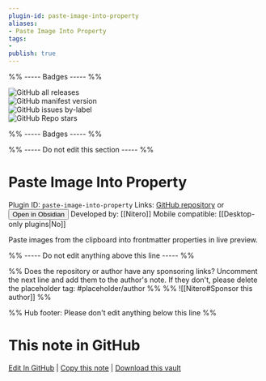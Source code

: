 ```yaml
---
plugin-id: paste-image-into-property
aliases:
- Paste Image Into Property
tags: 
- 
publish: true
---
```


%% ----- Badges ----- %%

![GitHub all releases](https://img.shields.io/github/downloads/Nitero/obsidian-paste-image-into-property/total?color=573E7A&logo=github&style=for-the-badge)   
![GitHub manifest version](https://img.shields.io/github/manifest-json/v/Nitero/obsidian-paste-image-into-property?color=573E7A&logo=github&style=for-the-badge)   
![GitHub issues by-label](https://img.shields.io/github/issues/Nitero/obsidian-paste-image-into-property/help%20wanted?color=573E7A&logo=github&style=for-the-badge)   
![GitHub Repo stars](https://img.shields.io/github/stars/Nitero/obsidian-paste-image-into-property?color=573E7A&logo=github&style=for-the-badge)

%% ----- Badges ----- %%

%% ----- Do not edit this section ----- %%

# Paste Image Into Property

Plugin ID: `paste-image-into-property`
Links: [GitHub repository](https://github.com/Nitero/obsidian-paste-image-into-property) or [<button id=HH>Open in Obsidian</button>](obsidian://show-plugin?id=paste-image-into-property)
Developed by: [[Nitero]]
Mobile compatible: [[Desktop-only plugins|No]]

Paste images from the clipboard into frontmatter properties in live preview.

%% ----- Do not edit anything above this line ----- %% 

%% Does the repository or author have any sponsoring links? Uncomment the next line and add them to the author's note. If they don't, please delete the placeholder tag: #placeholder/author %%
%% ![[Nitero#Sponsor this author]] %%

%% Hub footer: Please don't edit anything below this line %%

# This note in GitHub

<span class="git-footer">[Edit In GitHub](https://github.dev/obsidian-community/obsidian-hub/blob/main/02%20-%20Community%20Expansions/02.05%20All%20Community%20Expansions/Plugins/paste-image-into-property.md "git-hub-edit-note") | [Copy this note](https://raw.githubusercontent.com/obsidian-community/obsidian-hub/main/02%20-%20Community%20Expansions/02.05%20All%20Community%20Expansions/Plugins/paste-image-into-property.md "git-hub-copy-note") | [Download this vault](https://github.com/obsidian-community/obsidian-hub/archive/refs/heads/main.zip "git-hub-download-vault") </span>

